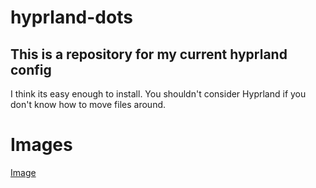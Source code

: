 # hyprland-dots

## This is a repository for my current hyprland config

I think its easy enough to install. You shouldn't consider Hyprland if you don't know how to move files around.


# Images
[Image](https://cdn.discordapp.com/attachments/768182252017418270/1164146655239606282/image.png?ex=6542270f&is=652fb20f&hm=477671f2845bcb23724adf274d91d75ada9859a5a36a7a45a028790a0cc4f6e2&)

